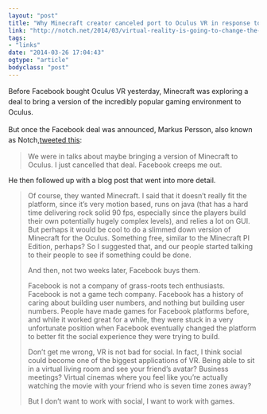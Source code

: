 ```yaml
---
layout: "post"
title: "Why Minecraft creator canceled port to Oculus VR in response to Facebook purchase"
link: "http://notch.net/2014/03/virtual-reality-is-going-to-change-the-world/"
tags: 
- "links"
date: "2014-03-26 17:04:43"
ogtype: "article"
bodyclass: "post"
---
```


Before Facebook bought Oculus VR yesterday, <span style="line-height: 1.5em;">Minecraft was exploring a deal to bring a version of the incredibly popular gaming environment to Oculus. </span>

<span style="line-height: 1.5em;">But once the Facebook deal was announced, Markus Persson, also known as Notch,</span>[tweeted this](https://twitter.com/notch/statuses/448586381565390848)<span style="line-height: 1.5em;">:</span>

> We were in talks about maybe bringing a version of Minecraft to Oculus. I just cancelled that deal. Facebook creeps me out.

He then followed up with a blog post that went into more detail.

> Of course, they wanted Minecraft. I said that it doesn’t really fit the platform, since it’s very motion based, runs on java (that has a hard time delivering rock solid 90 fps, especially since the players build their own potentially hugely complex levels), and relies a lot on GUI. But perhaps it would be cool to do a slimmed down version of Minecraft for the Oculus. Something free, similar to the Minecraft PI Edition, perhaps? So I suggested that, and our people started talking to their people to see if something could be done.
> 
> And then, not two weeks later, Facebook buys them.
> 
> Facebook is not a company of grass-roots tech enthusiasts. Facebook is not a game tech company. Facebook has a history of caring about building user numbers, and nothing but building user numbers. People have made games for Facebook platforms before, and while it worked great for a while, they were stuck in a very unfortunate position when Facebook eventually changed the platform to better fit the social experience they were trying to build.
> 
> Don’t get me wrong, VR is not bad for social. In fact, I think social could become one of the biggest applications of VR. Being able to sit in a virtual living room and see your friend’s avatar? Business meetings? Virtual cinemas where you feel like you’re actually watching the movie with your friend who is seven time zones away?
> 
> But I don’t want to work with social, I want to work with games.